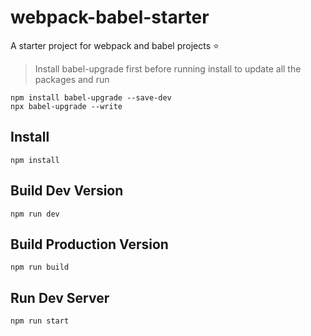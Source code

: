 # webpack-babel-starter
A starter project for webpack and babel projects :star:

> Install babel-upgrade first before running install to update all the packages and run
```
npm install babel-upgrade --save-dev
npx babel-upgrade --write
```
## Install 
```
npm install
```

## Build Dev Version
```
npm run dev
```

## Build Production Version
```
npm run build
```

## Run Dev Server
```
npm run start
```
